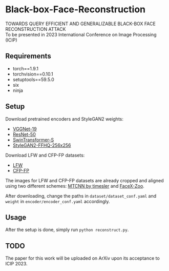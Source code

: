 # Black-box-Face-Reconstruction
TOWARDS QUERY EFFICIENT AND GENERALIZABLE BLACK-BOX FACE RECONSTRUCTION ATTACK  
To be presented in 2023 International Conference on Image Processing (ICIP)

## Requirements
- torch==1.9.1
- torchvision==0.10.1
- setuptools==59.5.0
- six
- ninja

## Setup
Download pretrained encoders and StyleGAN2 weights:
- <a href="https://drive.google.com/file/d/1eVq2hhjHiO494qkDcGhG5EdxYOilu--7/view?usp=share_link">VGGNet-19</a>
- <a href="https://drive.google.com/file/d/1pDOX9_bQAgSkJp8W-EVq4iKBg07gTQLE/view?usp=drivesdk">ResNet-50</a>
- <a href="https://drive.google.com/file/d/1BDDpjhUYCwQde6KzR2ztGkMqgE8Nq9E2/view?usp=share_link">SwinTransformer-S</a>
- <a href="https://drive.google.com/file/d/1W4ZmSxm3gROz205JoikqVeHRroM2_fXY/view?usp=share_link">StyleGAN2-FFHQ-256x256</a>

Download LFW and CFP-FP datasets:
- <a href="https://drive.google.com/file/d/1lckCEDPjOFAyJRjpdWnfseqI50_yEXAW/view?usp=share_link">LFW</a>
- <a href="https://drive.google.com/file/d/1s769SGpacLQ3qDx413RVtRbYQrJfu0M3/view?usp=share_link">CFP-FP</a>

The images for LFW and CFP-FP datasets are already cropped and aligned using two different schemes: <a href="https://github.com/timesler/facenet-pytorch" target="_blank">MTCNN by timesler</a> and <a href="https://github.com/JDAI-CV/FaceX-Zoo/issues/30"> FaceX-Zoo</a>.

After downloading, change the paths in ```dataset/dataset_conf.yaml``` and ```weight``` in ```encoder/encoder_conf.yaml``` accordingly.

## Usage
After the setup is done, simply run ```python reconstruct.py```.

## TODO
The paper for this work will be uploaded on ArXiv upon its acceptance to ICIP 2023.
